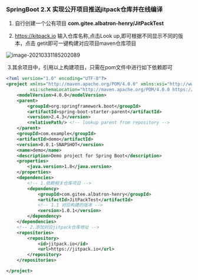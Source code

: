 ### SpringBoot 2.X 实现公开项目推送jitpack仓库并在线编译

1. 自行创建一个公有项目  **com.gitee.albatron-henry/JitPackTest**

   

2. https://kitpack.io 输入仓库名称,点击Look up,即可根据不同显示不同的版本，点击 getit即可一键构建对应项目maven仓库项目

![image-20210331185202089](https://raw.githubusercontent.com/Albatronhenry/UploadFile/master/pic/image-20210331185202089.png)



​    3.其余项目中，引用以上构建项目，只需在pom文件中进行如下依赖即可

```xml
<?xml version="1.0" encoding="UTF-8"?>
<project xmlns="http://maven.apache.org/POM/4.0.0" xmlns:xsi="http://www.w3.org/2001/XMLSchema-instance"
         xsi:schemaLocation="http://maven.apache.org/POM/4.0.0 https://maven.apache.org/xsd/maven-4.0.0.xsd">
    <modelVersion>4.0.0</modelVersion>
    <parent>
        <groupId>org.springframework.boot</groupId>
        <artifactId>spring-boot-starter-parent</artifactId>
        <version>2.4.3</version>
        <relativePath/> <!-- lookup parent from repository -->
    </parent>
    <groupId>com.example</groupId>
    <artifactId>demo</artifactId>
    <version>0.0.1-SNAPSHOT</version>
    <name>demo</name>
    <description>Demo project for Spring Boot</description>
    <properties>
        <java.version>1.8</java.version>
    </properties>
    <dependencies>
        <!-- 1.依赖相关仓库项目 -->
        <dependency>
            <groupId>com.gitee.albatron-henry</groupId>
            <artifactId>JitPackTest</artifactId>
            <!-- 1.1 对应构建的版本 -->
            <version>1.0.1</version>
        </dependency>
    </dependencies>
	<!-- 2.添加对应jitpack仓库地址 -->
    <repositories>
        <repository>
            <id>jitpack.io</id>
            <url>https://jitpack.io</url>
        </repository>
    </repositories>

</project>

```

